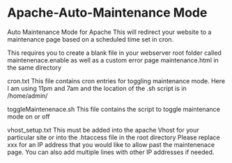 # Apache-Auto-Maintenance Mode
Auto Maintenance Mode for Apache 
This will redirect your website to a maintenance page based on a scheduled time set in cron. 

This requires you to create a blank file in your webserver root folder called maintenenace.enable
as well as a custom error page maintenance.html in the same directory

cron.txt 
This file contains cron entries for toggling maintenance mode. Here I am using 11pm and 7am
and the location of the .sh script is in /home/admin/

toggleMaintenenace.sh
This file contains the script to toggle maintenance mode on or off 

vhost_setup.txt
This must be added into the apache Vhost for your particular site or into the .htaccess file in the root directory
Please replace xxx  for an IP address that you would like to allow past the maintenenace page. You can also add multiple lines with other IP addresses if needed. 
